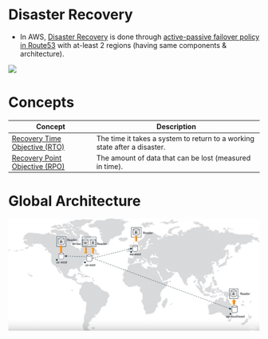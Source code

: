 # Disaster Recovery
- In AWS, [Disaster Recovery](https://en.wikipedia.org/wiki/Disaster_recovery) is done through [active-passive failover policy in Route53](../2_AWS/1_NetworkingAndContentDelivery/1_EdgeNetworking/AmazonRoute53/Readme.md#failover-routing-policy) with at-least 2 regions (having same components & architecture).

![](https://d2908q01vomqb2.cloudfront.net/fc074d501302eb2b93e2554793fcaf50b3bf7291/2021/04/02/Figure-2.png)

# Concepts

| Concept                                                                                                                      | Description                                                               |
|------------------------------------------------------------------------------------------------------------------------------|---------------------------------------------------------------------------|
| [Recovery Time Objective (RTO)](https://docs.aws.amazon.com/whitepapers/latest/microservices-on-aws/disaster-recovery.html)  | The time it takes a system to return to a working state after a disaster. |
| [Recovery Point Objective (RPO)](https://docs.aws.amazon.com/whitepapers/latest/microservices-on-aws/disaster-recovery.html) | The amount of data that can be lost (measured in time).                   |

# Global Architecture

![](../2_AWS/6_DatabaseServices/AmazonRDS/assets/AuroraGlobalDB/aurora_global_database_img.png)